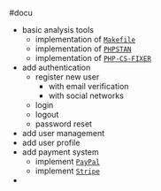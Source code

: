 #docu

- basic analysis tools
  - implementation of [`Makefile`](makefile.md) 
  - implementation of [`PHPSTAN`](phpstan.md)
  - implementation of [`PHP-CS-FIXER`](cs-fixer.md)
- add authentication
  - register new user
    - with email verification
    - with social networks
  - login
  - logout
  - password reset
- add user management
- add user profile
- add payment system
  - implement [`PayPal`](paypal.md)
  - implement [`Stripe`](stripe.md)
- 
